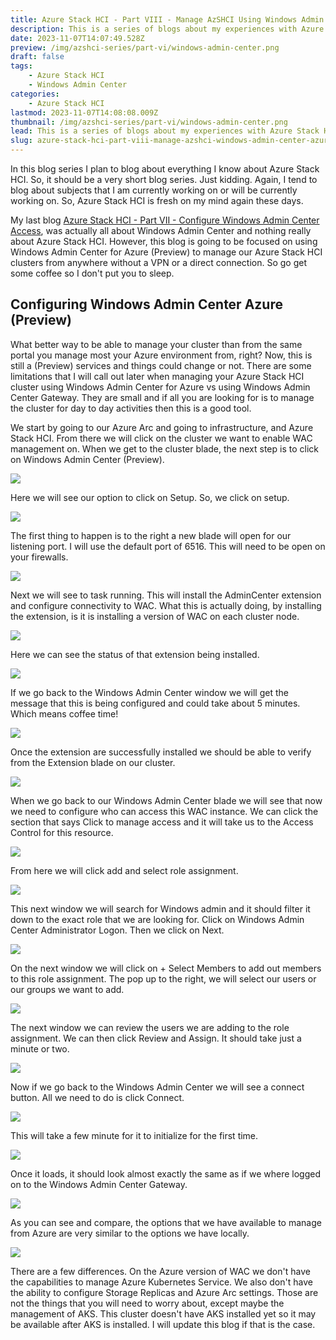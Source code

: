 ```yaml
---
title: Azure Stack HCI - Part VIII - Manage AzSHCI Using Windows Admin Center for Azure
description: This is a series of blogs about my experiences with Azure Stack HCI
date: 2023-11-07T14:07:49.528Z
preview: /img/azshci-series/part-vi/windows-admin-center.png
draft: false
tags:
    - Azure Stack HCI
    - Windows Admin Center
categories:
    - Azure Stack HCI
lastmod: 2023-11-07T14:08:08.009Z
thumbnail: /img/azshci-series/part-vi/windows-admin-center.png
lead: This is a series of blogs about my experiences with Azure Stack HCI
slug: azure-stack-hci-part-viii-manage-azshci-windows-admin-center-azure
---
```

In this blog series I plan to blog about everything I know about Azure Stack HCI. So, it should be a very short blog series. Just kidding. Again, I tend to blog about subjects that I am currently working on or will be currently working on. So, Azure Stack HCI is fresh on my mind again these days.

My last blog [Azure Stack HCI - Part VII - Configure Windows Admin Center Access](https://thisismydemo.cloud/post/azure-stack-hci-part-vii-configure-windows-admin-center-access/), was actually all about Windows Admin Center and nothing really about Azure Stack HCI. However, this blog is going to be focused on using Windows Admin Center for Azure (Preview) to manage our Azure Stack HCI clusters from anywhere without a VPN or a direct connection. So go get some coffee so I don't put you to sleep.

## Configuring Windows Admin Center Azure (Preview)

What better way to be able to manage your cluster than from the same portal you manage most your Azure environment from, right? Now, this is still a (Preview) services and things could change or not.  There are some limitations that I will call out later when managing your Azure Stack HCI cluster using Windows Admin Center for Azure vs using Windows Admin Center Gateway. They are small and if all you are looking for is to manage the cluster for day to day activities then this is a good tool.

We start by going to our Azure Arc and going to infrastructure, and Azure Stack HCI.  From there we will click on the cluster we want to enable WAC management on. When we get to the cluster blade, the next step is to click on Windows Admin Center (Preview).

![](/img/azshci-series/part-viii/Screenshot%202023-11-06%20164709.png)

Here we will see our option to click on Setup.  So, we click on setup.

![](/img/azshci-series/part-viii/Screenshot%202023-11-06%20164806.png)

The first thing to happen is to the right a new blade will open for our listening port. I will use the default port of 6516. This will need to be open on your firewalls.

![](/img/azshci-series/part-viii/Screenshot%202023-11-06%20164909.png)

Next we will see to task running.  This will install the AdminCenter extension and configure connectivity to WAC.  What this is actually doing, by installing the extension, is it is installing a version of WAC on each cluster node.

![](/img/azshci-series/part-viii/Screenshot%202023-11-06%20164955.png)

Here we can see the status of that extension being installed.

![](/img/azshci-series/part-viii/Screenshot%202023-11-06%20165120.png)

If we go back to the Windows Admin Center window we will get the message that this is being configured and could take about 5 minutes. Which means coffee time!

![](/img/azshci-series/part-viii/Screenshot%202023-11-06%20165237.png)

Once the extension are successfully installed we should be able to verify from the Extension blade on our cluster.

![](/img/azshci-series/part-viii/Screenshot%202023-11-06%20171044.png)

When we go back to our Windows Admin Center blade we will see that now we need to configure who can access this WAC instance. We can click the section that says Click to manage access and it will take us to the Access Control for this resource.

![](/img/azshci-series/part-viii/Screenshot%202023-11-06%20171018.png)

From here we will click add and select role assignment.

![](/img/azshci-series/part-viii/Screenshot%202023-11-06%20171122.png)

This next window we will search for Windows admin and it should filter it down to the exact role that we are looking for. Click on Windows Admin Center Administrator Logon. Then we click on Next.

![](/img/azshci-series/part-viii/Screenshot%202023-11-06%20171243.png)

On the next window we will click on + Select Members to add out members to this role assignment.  The pop up to the right, we will select our users or our groups we want to add.

![](/img/azshci-series/part-viii/Screenshot%202023-11-06%20171351.png)

The next window we can review the users we are adding to the role assignment. We can then click Review and Assign. It should take just a minute or two.

![](/img/azshci-series/part-viii/Screenshot%202023-11-06%20171438.png)

Now if we go back to the Windows Admin Center we will see a connect button. All we need to do is click Connect.

![](/img/azshci-series/part-viii/Screenshot%202023-11-06%20171522.png)

This will take a few minute for it to initialize for the first time.

![](/img/azshci-series/part-viii/Screenshot%202023-11-06%20171608.png)

Once it loads, it should look almost exactly the same as if we where logged on to the Windows Admin Center Gateway.

![](/img/azshci-series/part-viii/Screenshot%202023-11-06%20171724.png)

As you can see and compare, the options that we have available to manage from Azure are very similar to the options we have locally.

![](/img/azshci-series/part-viii/Screenshot%202023-11-06%20172046.png)

There are a few differences. On the Azure version of WAC we don't have the capabilities to manage Azure Kubernetes Service. We also don't have the ability to configure Storage Replicas and Azure Arc settings.  Those are not the things that you will need to worry about, except maybe the management of AKS. This cluster doesn't have AKS installed yet so it may be available after AKS is installed. I will update this blog if that is the case.
